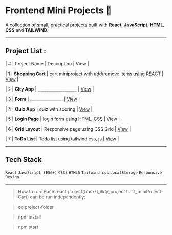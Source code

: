 # Frontend Mini Projects 🚀
A collection of small, practical projects built with **React**, **JavaScript**, **HTML**, **CSS**  and **TAILWIND**.

---

## Project List :
| # | Project Name | Description | View |

| 1 | **Shopping Cart** | cart miniproject with add/remove items using REACT | [View](11_miniProject-Cart/cart-app) |

| 2 | **City App** | ___________________ | [View](10_miniProject-city/city-app) |

| 3 | **Form** | ________________ | [View](8_miniProject-form/form-app) |

| 4 | **Quiz App** | quiz with scoring | [View](9_miniProject-quiz/question-app) |

| 5 | **Login Page** | login form using HTML, CSS | [View](1_login-page) |

| 6 | **Grid Layout** | Responsive page using CSS Grid | [View](2_page-with-grid) |

| 7 | **ToDo List** | Todo list using tailwind css, js | [View](4_ToDo-List) |


---

## Tech Stack
`React` `JavaScript (ES6+)` `CSS3` `HTML5` `Tailwind css` `LocalStorage` `Responsive Design`

---

> How to run:
> Each react project(from 6_illdy_project to 11_miniProject-Cart) can be run independently:

> cd project-folder

> npm install

> npm start

